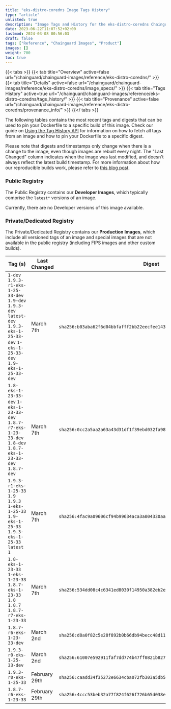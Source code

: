 ```yaml
---
title: "eks-distro-coredns Image Tags History"
type: "article"
unlisted: true
description: "Image Tags and History for the eks-distro-coredns Chainguard Image"
date: 2023-06-22T11:07:52+02:00
lastmod: 2024-03-08 00:56:03
draft: false
tags: ["Reference", "Chainguard Images", "Product"]
images: []
weight: 700
toc: true
---
```


{{< tabs >}}
{{< tab title="Overview" active=false url="/chainguard/chainguard-images/reference/eks-distro-coredns/" >}}
{{< tab title="Details" active=false url="/chainguard/chainguard-images/reference/eks-distro-coredns/image_specs/" >}}
{{< tab title="Tags History" active=true url="/chainguard/chainguard-images/reference/eks-distro-coredns/tags_history/" >}}
{{< tab title="Provenance" active=false url="/chainguard/chainguard-images/reference/eks-distro-coredns/provenance_info/" >}}
{{</ tabs >}}

The following tables contains the most recent tags and digests that can be used to pin your Dockerfile to a specific build of this image. Check our guide on [Using the Tag History API](/chainguard/chainguard-images/using-the-tag-history-api/) for information on how to fetch all tags from an image and how to pin your Dockerfile to a specific digest.

Please note that digests and timestamps only change when there is a change to the image, even though images are rebuilt every night. The "Last Changed" column indicates when the image was last modified, and doesn't always reflect the latest build timestamp. For more information about how our reproducible builds work, please refer to [this blog post](https://www.chainguard.dev/unchained/reproducing-chainguards-reproducible-image-builds).

### Public Registry
The Public Registry contains our **Developer Images**, which typically comprise the `latest*` versions of an image.

Currently, there are no Developer versions of this image available.

### Private/Dedicated Registry
The Private/Dedicated Registry contains our **Production Images**, which include all versioned tags of an image and special images that are not available in the public registry (including FIPS images and other custom builds).

| Tag (s)                                                                                                                                  | Last Changed  | Digest                                                                    |
|------------------------------------------------------------------------------------------------------------------------------------------|---------------|---------------------------------------------------------------------------|
|  `1-dev` `1.9.3-r1-eks-1-25-33-dev` `1.9-dev` `1.9.3-dev` `latest-dev` `1.9.3-eks-1-25-33-dev` `1-eks-1-25-33-dev` `1.9-eks-1-25-33-dev` | March 7th     | `sha256:b03aba62f6d04bbfafff2bb22eecfee143f9c1a7f372d07b6afe91755c6e9dbe` |
|  `1.8-eks-1-23-33-dev` `1-eks-1-23-33-dev` `1.8.7-r7-eks-1-23-33-dev` `1.8-dev` `1.8.7-eks-1-23-33-dev` `1.8.7-dev`                      | March 7th     | `sha256:0cc2a5aa2a63a43d31df1f39ebd032fa981fd5c4f8f1e48b2483a37968539d8f` |
|  `1.9.3-r1-eks-1-25-33` `1.9` `1.9.3` `1-eks-1-25-33` `1.9-eks-1-25-33` `1.9.3-eks-1-25-33` `latest` `1`                                 | March 7th     | `sha256:4fac9a09606cf94b99634aca3a004330aa3125c687fe7901c666cf86ca2b2bb3` |
|  `1.8-eks-1-23-33` `1-eks-1-23-33` `1.8.7-eks-1-23-33` `1.8` `1.8.7` `1.8.7-r7-eks-1-23-33`                                              | March 7th     | `sha256:534dd08c4c6341ed8030f14950a382eb2e0b4faf7b6b98b3c05b06135f638e8a` |
|  `1.8.7-r6-eks-1-23-33-dev`                                                                                                              | March 2nd     | `sha256:d8a0f82c5e28f892b0b66db94becc48d118c3941c67d50341ab37460043f7e4f` |
|  `1.9.3-r0-eks-1-25-33-dev`                                                                                                              | March 2nd     | `sha256:61007e592911faf7dd774b47ff0821b8275b9896b6436eaecc8e2d4fee00e3c4` |
|  `1.9.3-r0-eks-1-25-33`                                                                                                                  | February 29th | `sha256:caadd34f35272e6634cba072fb303a5db59aa9d0900ab6bdc9430623b8254d8a` |
|  `1.8.7-r6-eks-1-23-33`                                                                                                                  | February 29th | `sha256:4ccc53beb32a77f824f626f726b65d038e5f65aca839a6c8070cb5a803ac215a` |

